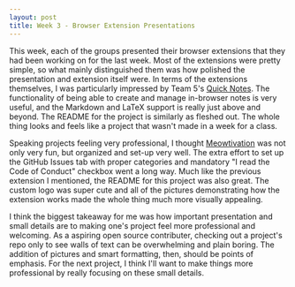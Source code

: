 ```yaml
---
layout: post
title: Week 3 - Browser Extension Presentations
---
```


This week, each of the groups presented their browser extensions that they had been working on for the last week. Most of the extensions were pretty simple, so what mainly distinguished them was how polished the presentation and extension itself were. In terms of the extensions themselves, I was particularly impressed by Team 5's [Quick Notes](https://github.com/ossd-s25/Quick-Notes). The functionality of being able to create and manage in-browser notes is very useful, and the Markdown and LaTeX support is really just above and beyond. The README for the project is similarly as fleshed out. The whole thing looks and feels like a project that wasn't made in a week for a class.

Speaking projects feeling very professional, I thought [Meowtivation](https://github.com/ossd-s25/Meowtivation) was not only very fun, but organized and set-up very well. The extra effort to set up the GitHub Issues tab with proper categories and mandatory "I read the Code of Conduct" checkbox went a long way. Much like the previous extension I mentioned, the README for this project was also great. The custom logo was super cute and all of the pictures demonstrating how the extension works made the whole thing much more visually appealing.

<!--more-->

I think the biggest takeaway for me was how important presentation and small details are to making one's project feel more professional and welcoming. As a aspiring open source contributer, checking out a project's repo only to see walls of text can be overwhelming and plain boring. The addition of pictures and smart formatting, then, should be points of emphasis. For the next project, I think I'll want to make things more professional by really focusing on these small details.